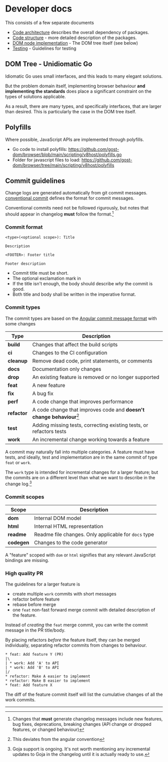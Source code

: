 # Developer docs

This consists of a few separate documents

- [Code architecture](./Code-architecture.md) describes the overall dependency of packages.
- [Code structure](./Code-structure.md) - more detailed description of the packages.
- [DOM node implementation](./DOM-nodes.md) - The DOM tree itself (see below)
- [Testing](./Testing.md) - Guidelines for testing

## DOM Tree - Unidiomatic Go

Idiomatic Go uses small interfaces, and this leads to many elegant solutions.

But the problem domain itself, implementing browser behaviour **and implementing
the standards** does place a significant constraint on the types of solutions
applicable.

As a result, there are many types, and specifically interfaces, that are larger
than desired. This is particularly the case in the DOM tree itself.

## Polyfills

Where possible, JavaScript APIs are implemented through polyfills.

- Go code to install polyfills: https://github.com/gost-dom/browser/blob/main/scripting/v8host/polyfills.go 
- Folder for javascript files to load: https://github.com/gost-dom/browser/tree/main/scripting/v8host/polyfills

## Commit guidelines

Change logs are generated automatically from git commit messages. [conventional
commit](https://www.conventionalcommits.org/en/v1.0.0/) defines the format for
commit messages.

Conventional commits need not be followed rigurously, but notes that should
appear in changelog **must** follow the format.[^1]

### Commit format

```
<type>(<optional scope>): Title

Description

<FOOTER>: Footer title

Footer description
```

- Commit title must be short.
- The optional exclamation mark in 
- If the title isn't enough, the body should describe _why_ the commit is good.
- Both title and body shall be written in the imperative format.

### Commit types

The commit types are based on the [Angular commit message
format](https://github.com/angular/angular/blob/main/contributing-docs/commit-message-guidelines.md#commit-message-format) with some changes

| Type         | Description                                                           |
|--------------|-----------------------------------------------------------------------|
| **build**    | Changes that affect the build scripts                                 |
| **ci**       | Changes to the CI configuration                                       |
| **cleanup**  | Remove dead code, print statements, or comments                       |
| **docs**     | Documentation only changes                                            |
| **drop**     | An existing feature is removed or no longer supported                 |
| **feat**     | A new feature                                                         |
| **fix**      | A bug fix                                                             |
| **perf**     | A code change that improves performance                               |
| **refactor** | A code change that improves code and **doesn't change behaviour**[^2] |
| **test**     | Adding missing tests, correcting existing tests, or refactors tests   |
| **work**     | An incremental change working towards a feature                       |

A commit may naturally fall into multiple categories. A feature must have tests,
and ideally, test and implementation are in the same commit of type `feat` or
`work`.

The `work` type is intended for incremental changes for a larger feature; but
the commits are on a different level than what we want to describe in the change
log.[^3]

### Commit scopes

| Scope | Description |
|-|-|
| **dom** | Internal DOM model |
| **html** | Internal HTML representation |
| **readme** | Readme file changes. Only applicable for `docs` type  |
| **codegen** | Changes to the code generator |

A "feature" scoped with `dom` or `html` signifies that any relevant JavaScript
bindings are missing.

### High quality PR

The guidelines for a larger feature is

- create multiple `work` commits with short messages
- refactor before feature
- rebase before merge
- one `feat` non-fast forward merge commit with detailed description of the feature.

Instead of _creating_ the `feat` merge commit, you can write the commit message in the
PR title/body.

By placing refactors _before_ the feature itself, they can be merged
individually, separating refactor commits from changes to behaviour.

```
* feat: Add feature Y (PR)
|\  
| * work: Add 'A' to API
| * work: Add 'B' to API
|/  
* refactor: Make A easier to implement
* refactor: Make B easier to implement
* feat: Add feature X
```

The diff of the feature commit itself will list the cumulative changes of all
the work commits.

---

[^1]: Changes that **must** generate changelog messages include new features, bug
    fixes, deprecations, breaking changes (API change or dropped features, or
    changed behaviour)

[^2]: This deviates from the angular convention

[^3]: Goja support is ongoing. It's not worth mentioning any incremental updates
    to Goja in the changelog until it is actually ready to use.
